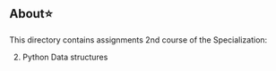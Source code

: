 ## About⭐
This directory contains assignments 2nd course of the Specialization:

2. Python Data structures

